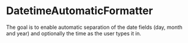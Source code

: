 # DatetimeAutomaticFormatter
The goal is to enable automatic separation of the date fields (day, month and year) and optionally the time as the user types it in.
